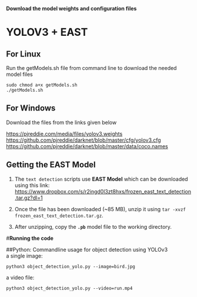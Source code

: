 ****Download the model weights and configuration files****
# YOLOV3 + EAST
##  For Linux
Run the getModels.sh file from command line to download the needed model files

	sudo chmod a+x getModels.sh
	./getModels.sh

##  For Windows
Download the files from the links given below

https://pjreddie.com/media/files/yolov3.weights
https://github.com/pjreddie/darknet/blob/master/cfg/yolov3.cfg
https://github.com/pjreddie/darknet/blob/master/data/coco.names


## Getting the EAST Model

1. The `text detection` scripts use **EAST Model** which can be downloaded using this link: https://www.dropbox.com/s/r2ingd0l3zt8hxs/frozen_east_text_detection.tar.gz?dl=1

2. Once the file has been downloaded (~85 MB), unzip it using `tar -xvzf frozen_east_text_detection.tar.gz`.

3. After unzipping, copy the **`.pb`** model file to the working directory.

#**Running the code**

##Python:
Commandline usage for object detection using YOLOv3  
a single image: 
>> 
```
python3 object_detection_yolo.py --image=bird.jpg 
``` 

a video file: 
>> 
```
python3 object_detection_yolo.py --video=run.mp4  
```
